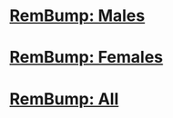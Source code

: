 # [RemBump: Males](https://iburunat.github.io/RemBump/Males_real.html)

# [RemBump: Females](https://iburunat.github.io/RemBump/Females_real.html)

# [RemBump: All](https://iburunat.github.io/RemBump/All_real.html)


